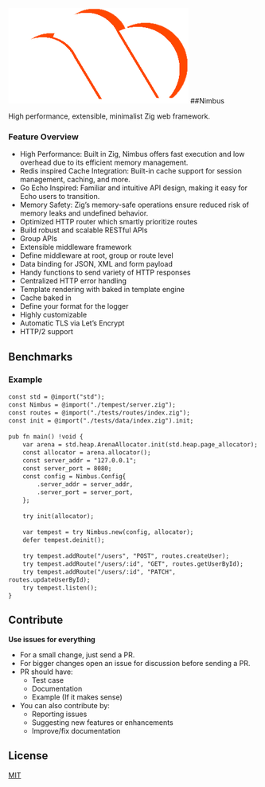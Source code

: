 ![Logo](/logo.svg)
##Nimbus 

High performance, extensible, minimalist Zig web framework.

### Feature Overview

- High Performance: Built in Zig, Nimbus offers fast execution and low overhead due to its efficient memory management.
- Redis inspired Cache Integration: Built-in cache support for session management, caching, and more.
- Go Echo Inspired: Familiar and intuitive API design, making it easy for Echo users to transition.
- Memory Safety: Zig’s memory-safe operations ensure reduced risk of memory leaks and undefined behavior.
- Optimized HTTP router which smartly prioritize routes
- Build robust and scalable RESTful APIs
- Group APIs
- Extensible middleware framework
- Define middleware at root, group or route level
- Data binding for JSON, XML and form payload
- Handy functions to send variety of HTTP responses
- Centralized HTTP error handling
- Template rendering with baked in template engine
- Cache baked in
- Define your format for the logger
- Highly customizable
- Automatic TLS via Let’s Encrypt
- HTTP/2 support

## Benchmarks

### Example

```zig
const std = @import("std");
const Nimbus = @import("./tempest/server.zig");
const routes = @import("./tests/routes/index.zig");
const init = @import("./tests/data/index.zig").init;

pub fn main() !void {
    var arena = std.heap.ArenaAllocator.init(std.heap.page_allocator);
    const allocator = arena.allocator();
    const server_addr = "127.0.0.1";
    const server_port = 8080;
    const config = Nimbus.Config{
        .server_addr = server_addr,
        .server_port = server_port,
    };

    try init(allocator);

    var tempest = try Nimbus.new(config, allocator);
    defer tempest.deinit();

    try tempest.addRoute("/users", "POST", routes.createUser);
    try tempest.addRoute("/users/:id", "GET", routes.getUserById);
    try tempest.addRoute("/users/:id", "PATCH", routes.updateUserById);
    try tempest.listen();
}
```

## Contribute

**Use issues for everything**

- For a small change, just send a PR.
- For bigger changes open an issue for discussion before sending a PR.
- PR should have:
  - Test case
  - Documentation
  - Example (If it makes sense)
- You can also contribute by:
  - Reporting issues
  - Suggesting new features or enhancements
  - Improve/fix documentation

## License

[MIT](https://github.com/labstack/echo/blob/master/LICENSE)
